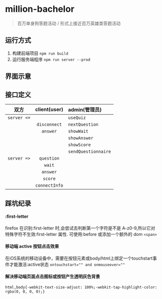 # million-bachelor

>百万单身狗答题活动 / 形式上接近百万英雄类答题活动

## 运行方式

1. 构建前端项目 `npm run build`
2. 运行服务端程序 `npm run server --prod`

## 界面示意

## 接口定义

| 双方         | client(user)  | admin(管理员) |
|:---:        |:------------: |:-------------|
| `server <=` |               | `useQuiz` |
|             | `disconnect`  | `nextQuestion` |
|             | `answer`      | `showWait` |
|             |               | `showAnswer` |
|             |               | `showScore`  |
|             |               | `sendQuestionnaire`|
| `server =>` | `question`    |   |
|             | `wait`        |   |
|             | `answer`      |   |
|             | `score`       |   |
|             | `connectInfo` |   |

## 踩坑纪录

#### :first-letter
firefox 在识别:first-letter 时,会尝试去判断第一个字符是不是 A-z0-9,所以它对
特殊字符不生效:first-letter 属性. 可使用:before 或添加一个额外的 dom `<span>`

#### 移动端 active 按钮点击效果
在iOS系统的移动设备中，需要在按钮元素或body/html上绑定一个touchstart事件才能激活:active状态
`ontouchstart="" and onmouseover="" `

#### 解决移动端页面点击图标或按钮产生透明灰色背景
`html,body{-webkit-text-size-adjust: 100%;-webkit-tap-highlight-color: rgba(0, 0, 0, 0);}`

